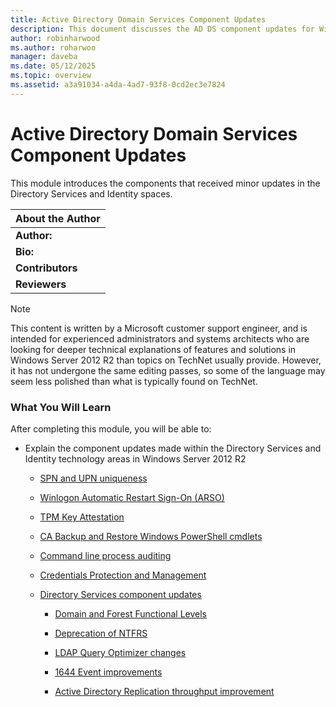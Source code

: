 ```yaml
---
title: Active Directory Domain Services Component Updates
description: This document discusses the AD DS component updates for Windows Server 2012 R2
author: robinharwood
ms.author: roharwoo
manager: daveba
ms.date: 05/12/2025
ms.topic: overview
ms.assetid: a3a91034-a4da-4ad7-93f8-0cd2ec3e7824
---
```


# Active Directory Domain Services Component Updates

This module introduces the components that received minor updates in the Directory Services and Identity spaces.


| About the Author |
|------------------|
|   **Author:**    |
|     **Bio:**     |
| **Contributors** |
|  **Reviewers**   |

> [!NOTE]
> This content is written by a Microsoft customer support engineer, and is intended for experienced administrators and systems architects who are looking for deeper technical explanations of features and solutions in Windows Server 2012 R2 than topics on TechNet usually provide. However, it has not undergone the same editing passes, so some of the language may seem less polished than what is typically found on TechNet.

### What You Will Learn
After completing this module, you will be able to:

-   Explain the component updates made within the Directory Services and Identity technology areas in Windows Server 2012 R2

    -   [SPN and UPN uniqueness](./SPN-and-UPN-uniqueness.md)

    -   [Winlogon Automatic Restart Sign-On &#40;ARSO&#41;](./Winlogon-Automatic-Restart-Sign-On--ARSO-.md)

    -   [TPM Key Attestation](./TPM-Key-Attestation.md)

    -   [CA Backup and Restore Windows PowerShell cmdlets](./CA-Backup-and-Restore-Windows-PowerShell-cmdlets.md)

    -   [Command line process auditing](./Command-line-process-auditing.md)

    -   [Credentials Protection and Management](/previous-versions/windows/it-pro/windows-server-2012-R2-and-2012/dn408190(v=ws.11))

    -   [Directory Services component updates](./Directory-Services-component-updates.md)

        -   [Domain and Forest Functional Levels](./Directory-Services-component-updates.md#BKMK_FL)

        -   [Deprecation of NTFRS](./Directory-Services-component-updates.md#BKMK_NTFRS)

        -   [LDAP Query Optimizer changes](./Directory-Services-component-updates.md#BKMK_LDAPQuery)

        -   [1644 Event improvements](./Directory-Services-component-updates.md#BKMK_1644)

        -   [Active Directory Replication throughput improvement](./Directory-Services-component-updates.md#BKMK_ADRepl)
